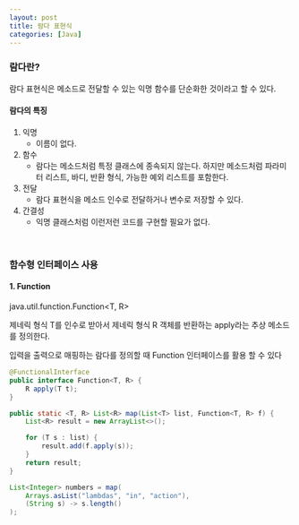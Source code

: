```yaml
---
layout: post
title: 람다 표현식
categories: [Java] 
---
```


### 람다란?

람다 표현식은 메소드로 전달할 수 있는 익명 함수를 단순화한 것이라고 할 수 있다.

#### 람다의 특징

1. 익명
	- 이름이 없다.
2. 함수
	- 람다는 메소드처럼 특정 클래스에 종속되지 않는다. 하지만 메소드처럼 파라미터 리스트, 바디, 반환 형식, 가능한 예외 리스트를 포함한다.
3. 전달
	- 람다 표현식을 메소드 인수로 전달하거나 변수로 저장할 수 있다.
4. 간결성
	- 익명 클래스처럼 이런저런 코드를 구현할 필요가 없다.

<br>

### 함수형 인터페이스 사용

#### 1\. Function

java.util.function.Function<T, R>

제네릭 형식 T를 인수로 받아서 제네릭 형식 R 객체를 반환하는 apply라는 추상 메소드를 정의한다.

입력을 출력으로 매핑하는 람다를 정의할 때 Function 인터페이스를 활용 할 수 있다

```java
@FunctionalInterface
public interface Function<T, R> {
	R apply(T t);
}

public static <T, R> List<R> map(List<T> list, Function<T, R> f) {
	List<R> result = new ArrayList<>();

	for (T s : list) {
		result.add(f.apply(s));
	}
	return result;
}

List<Integer> numbers = map(
	Arrays.asList("lambdas", "in", "action"), 
	(String s) -> s.length()
);
```